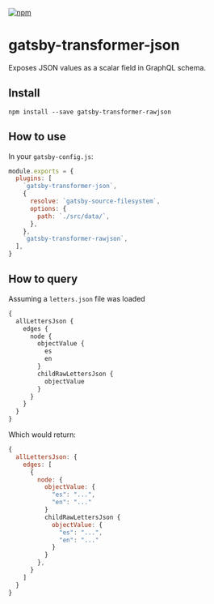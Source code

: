 [![npm](https://img.shields.io/npm/v/gatsby-transformer-rawjson.svg)](https://www.npmjs.com/package/gatsby-transformer-rawjson)

# gatsby-transformer-json

Exposes JSON values as a scalar field in GraphQL schema.

## Install

`npm install --save gatsby-transformer-rawjson`

## How to use

In your `gatsby-config.js`:

```javascript
module.exports = {
  plugins: [
    `gatsby-transformer-json`,
    {
      resolve: `gatsby-source-filesystem`,
      options: {
        path: `./src/data/`,
      },
    },
    `gatsby-transformer-rawjson`,
  ],
}
```


## How to query

Assuming a `letters.json` file was loaded

```graphql
{
  allLettersJson {
    edges {
      node {
        objectValue {
          es
          en
        }
        childRawLettersJson {
          objectValue
        }
      }
    }
  }
}
```

Which would return:

```javascript
{
  allLettersJson: {
    edges: [
      {
        node: {
          objectValue: {
            "es": "...",
            "en": "..."
          }
          childRawLettersJson {
            objectValue: {
              "es": "...",
              "en": "..."
            }
          }
        },
      }
    ]
  }
}
```
